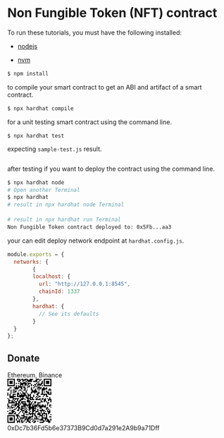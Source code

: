 # Non Fungible Token (NFT) contract

To run these tutorials, you must have the following installed:

- [nodejs](https://nodejs.org/en/)

- [nvm](https://github.com/nvm-sh/nvm)

```bash
$ npm install
```

to compile your smart contract to get an ABI and artifact of a smart contract.

```bash
$ npx hardhat compile
```

for a unit testing smart contract using the command line.

```
$ npx hardhat test
```
expecting `sample-test.js` result.
```bash  
```

after testing if you want to deploy the contract using the command line.

```bash
$ npx hardhat node
# Open another Terminal
$ npx hardhat
# result in npx hardhat node Terminal

# result in npx hardhat run Terminal
Non Fungible Token contract deployed to: 0x5Fb...aa3

```
your can edit deploy network endpoint at `hardhat.config.js`.

```javascript
module.exports = {
  networks: {
        {
        localhost: {
          url: "http://127.0.0.1:8545",
          chainId: 1337
        },
        hardhat: {
          // See its defaults
        }
  }
};
```

## Donate
Ethereum, Binance  
<img src="address.png" width="100">  
0xDc7b36Fd5b6e37373B9Cd0d7a291e2A9b9a71Dff